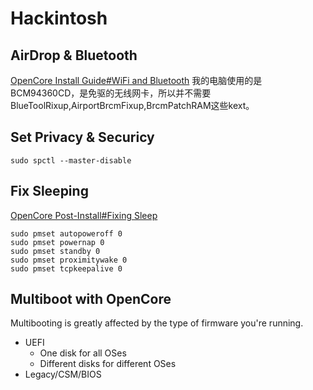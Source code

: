# Hackintosh

## AirDrop & Bluetooth
[OpenCore Install Guide#WiFi and Bluetooth](https://dortania.github.io/OpenCore-Install-Guide/ktext.html#wifi-and-bluetooth)
我的电脑使用的是BCM94360CD，是免驱的无线网卡，所以并不需要BlueToolRixup,AirportBrcmFixup,BrcmPatchRAM这些kext。



## Set Privacy & Securicy
```
sudo spctl --master-disable
```

## Fix Sleeping
[OpenCore Post-Install#Fixing Sleep](https://dortania.github.io/OpenCore-Post-Install/universal/sleep.html#preparations)
```
sudo pmset autopoweroff 0
sudo pmset powernap 0
sudo pmset standby 0
sudo pmset proximitywake 0
sudo pmset tcpkeepalive 0
```

## Multiboot with OpenCore
Multibooting is greatly affected by the type of firmware you're running. 
* UEFI
  * One disk for all OSes
  * Different disks for different OSes
* Legacy/CSM/BIOS



